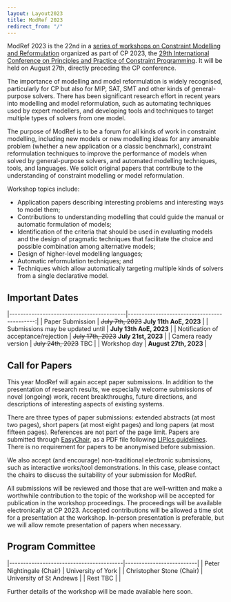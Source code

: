 ```yaml
---
layout: Layout2023
title: ModRef 2023
redirect_from: "/"
---
```


ModRef 2023 is the 22nd in a [series of workshops on Constraint Modelling and Reformulation](https://www-users.york.ac.uk/~af9/ModRef/) organized as part of CP 2023, the [29th International Conference on Principles and Practice of Constraint Programming](https://cp2023.a4cp.org/).
It will be held on August 27th, directly preceding the CP conference. 

The importance of modelling and model reformulation is widely recognised, particularly for CP but also for MIP, SAT, SMT and other kinds of general-purpose solvers. There has been significant research effort in recent years into modelling and model reformulation, such as automating techniques used by expert modellers, and developing tools and techniques to target multiple types of solvers from one model. 

The purpose of ModRef is to be a forum for all kinds of work in constraint modelling, including new models or new modelling ideas for any amenable problem (whether a new application or a classic benchmark), constraint reformulation techniques to improve the performance of models when solved by general-purpose solvers, and automated modelling techniques, tools, and languages. We solicit original papers that contribute to the understanding of constraint modelling or model reformulation.  

Workshop topics include:

- Application papers describing interesting problems and interesting ways to model them;
- Contributions to understanding modelling that could guide the manual or automatic formulation of models;
- Identification of the criteria that should be used in evaluating models and the design of pragmatic techniques that facilitate the choice and possible combination among alternative models;
- Design of higher-level modelling languages;
- Automatic reformulation techniques; and
- Techniques which allow automatically targeting multiple kinds of solvers from a single declarative model.

## <a name="importantDates"></a> Important Dates

|------------------------------------------|--------------------------------------------:|
| Paper Submission                         | ~~July 7th, 2023~~ **July 11th AoE, 2023**  |
| Submissions may be updated until         | **July 13th AoE, 2023**                     |
| Notification of acceptance/rejection     | ~~July 17th, 2023~~  **July 21st, 2023**    |
| Camera ready version                     | ~~July 24th, 2023~~  TBC                    |
| Workshop day                             | **August 27th, 2023**                       |

## <a name="callForPapers"></a> Call for Papers 

This year ModRef will again accept paper submissions. In addition to the presentation of research results, we especially welcome submissions of novel (ongoing) work, recent breakthroughs, future directions, and descriptions of interesting aspects of existing systems.

There are three types of paper submissions: extended abstracts (at most two pages), short papers (at most eight pages) and long papers (at most fifteen pages). References are not part of the page limit. Papers are submitted through [EasyChair](https://easychair.org/conferences/?conf=modref2023), as a PDF file following [LIPIcs guidelines](https://submission.dagstuhl.de/series/details/5#author). There is no requirement for papers to be anonymised before submission. 

We also accept (and encourage) non-traditional electronic submissions, such as interactive works/tool demonstrations. In this case, please contact the chairs to discuss the suitability of your submission for ModRef. 
<!--[chairs](mailto://peter.nightingale@york.ac.uk)--> 


All submissions will be reviewed and those that are well-written and make a worthwhile contribution to the topic of the workshop will be accepted for publication in the workshop proceedings. The proceedings will be available electronically at CP 2023. Accepted contributions will be allowed a time slot for a presentation at the workshop. In-person presentation is preferable, but we will allow remote presentation of papers when necessary. 


## <a name="programCommittee"></a> Program Committee

|-----------------------------------------|--------------------------|
| Peter Nightingale (Chair)               | University of York       | 
| Christopher Stone (Chair)               | University of St Andrews |
| Rest TBC                                |                          |


Further details of the workshop will be made available here soon. 
